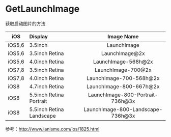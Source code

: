 # GetLaunchImage
获取启动图片的方法

|iOS|Display|Image Name|
|---|:---|:---:|
|iOS5,6|3.5inch|LaunchImage|
|iOS5,6|3.5inch Retina|LaunchImage@2x|
|iOS5,6|4.0inch Retina|LaunchImage-568h@2x|
|iOS7,8|3.5inch Retina|LaunchImage-700@2x|
|iOS7,8|4.0inch Retina|LaunchImage-700-568h@2x|
|iOS8|4.7inch Retina|LaunchImage-800-667h@2x|
|iOS8|5.5inch Retina Portrait|LaunchImage-800-Portrait-736h@3x|
|iOS8|5.5inch Retina Landscape|LaunchImage-800-Landscape-736h@3x|

参考：http://www.ianisme.com/ios/1825.html
